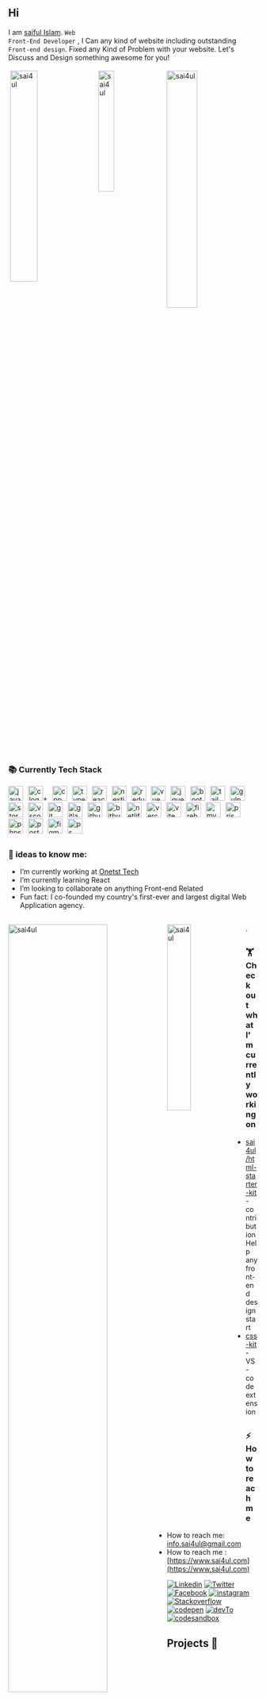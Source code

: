 ## Hi

I am [saiful Islam](https://www.sai4ul.com).  <code>Web Front-End Developer</code> ,  I Can any kind of website including outstanding <code>Front-end design</code>. Fixed any Kind of Problem with your website. Let's Discuss and Design something awesome for you!

<div>
    <img align="left" src="https://github-readme-stats.vercel.app/api?username=sai4ul&&theme=darcula&show_icons=true&hide_border=true&count_private=true" alt="sai4ul" style="width:33%; padding-right:5px !important; padding:4px"/>
     <img align="center" src="https://github-readme-streak-stats.herokuapp.com/?user=sai4ul&theme=darcula&hide_border=true" alt="sai4ul" style="width:35%;padding:4px" />
    <img align="left" src="https://github-readme-stats.vercel.app/api/top-langs/?username=sai4ul&layout=compact&theme=darcula&hide_border=true" alt="sai4ul" style="width:25%; padding-right:5px !important; padding:4px"/>
</div>

##

### 📚 Currently Tech Stack
<div align="left">
  <img src="https://skillicons.dev/icons?i=js" height="30" alt="javascript logo"  />
  <img width="2" />
    <img src="https://skillicons.dev/icons?i=c" height="30" alt="c logo"  />+
    <img width="2" />
    <img src="https://skillicons.dev/icons?i=cpp" height="30" alt="cpp logo"  />
  <img width="2" />
  <img src="https://skillicons.dev/icons?i=ts" height="30" alt="typescript logo"  />
  <img width="2" />
  <img src="https://skillicons.dev/icons?i=react" height="30" alt="react logo"  />
  <img width="2" />
  <img src="https://skillicons.dev/icons?i=nextjs" height="30" alt="nextjs logo"  />
    <img width="2" />
  <img src="https://skillicons.dev/icons?i=redux" height="30" alt="redux logo"  />
  <img width="2" />
  <img src="https://skillicons.dev/icons?i=vue" height="30" alt="vue logo" /> 

  <img width="2" />
  <img src="https://skillicons.dev/icons?i=jquery" height="30" alt="jquery logo"  />
  <img width="2" />
  <img src="https://skillicons.dev/icons?i=bootstrap" height="30" alt="bootstrap logo"  />
  <img width="2" />
  <img src="https://skillicons.dev/icons?i=tailwind" height="30" alt="tailwindcss logo"  />
  <img width="2" />
    <img src="https://skillicons.dev/icons?i=gulp" height="30" alt="gulp logo"  />
  <img width="2" />
  <img src="https://cdn.simpleicons.org/storybook/FF4785" height="30" alt="storybook logo"  />
  <img width="2" />
  <img src="https://skillicons.dev/icons?i=vscode" height="30" alt="vscode logo"  />
  <img width="2" />
  <img src="https://skillicons.dev/icons?i=git" height="30" alt="git logo"  />
  <img width="2" />
  <img src="https://skillicons.dev/icons?i=gitlab" height="30" alt="gitlab logo"  />
  <img width="2" />
  <img src="https://skillicons.dev/icons?i=github" height="30" alt="github logo"  />
    <img width="2" />
  <img src="https://skillicons.dev/icons?i=bitbucket" height="30" alt="bitbucket logo"  />
  <img width="2" />
  <img src="https://skillicons.dev/icons?i=netlify" height="30" alt="netlify logo" /> 
  <img width="2" />
  <img src="https://skillicons.dev/icons?i=vercel" height="30" alt="vercel logo" /> 
  <img width="2" />
  <img src="https://skillicons.dev/icons?i=vite" height="30" alt="vite logo" /> 
  <img width="2" />
  <img src="https://skillicons.dev/icons?i=firebase" height="30" alt="firebase logo" />
<img width="2" />
<img src="https://skillicons.dev/icons?i=mysql" height="30" alt="mysql logo" />
<img width="2" />
<img src="https://skillicons.dev/icons?i=prisma" height="30" alt="prisma logo" />
<img width="2" />

<img src="https://skillicons.dev/icons?i=phpstorm" height="30" alt="phpstorm logo" />
<img width="2" />
 
  <img src="https://skillicons.dev/icons?i=postman" height="30" alt="postman logo" />
  <img width="2" />
  <img src="https://skillicons.dev/icons?i=figma" height="30" alt="figma logo" /> 
  <img width="2" />
  <img src="https://skillicons.dev/icons?i=ps" height="30" alt="ps logo" /> 
</div>



##

### 🧑 ideas to know me:
- I’m currently working at [Onetst Tech](https://onesttech.com/)
- I’m currently learning React 
- I’m looking to collaborate on anything Front-end Related
- Fun fact:  I co-founded my country's first-ever and largest digital Web Application agency. 

##

<div>
    <img align="left" src="https://github-profile-summary-cards.vercel.app/api/cards/profile-details?username=sai4ul&theme=darcula&hide_border=true" alt="sai4ul" style="width:63%"/>
    <img align="left" src="https://github-profile-summary-cards.vercel.app/api/cards/repos-per-language?username=sai4ul&theme=darcula&hide_border=true" alt="sai4ul" style="width:31%"/>
</div>.

##
### 🏋️ Check out what I'm currently working on
- [sai4ul/html-starter-kit](https://github.com/sai4ul/html-starter-kit) - contribution Help any front-end design start
- [css-kit](https://marketplace.visualstudio.com) - VS-code extension
<!-- - ![Profile views](https://gpvc.arturio.dev/sai4ul)   -->
<!-- ![profile count](https://komarev.com/ghpvc/?username=sai4ul&color=red)&nbsp;
[![GitHub AbhishekSinghDhadwal](https://img.shields.io/github/followers/sai4ul?label=follow&style=social)](https://github.com/sai4ul)&nbsp; -->

##

### ⚡ How to reach me
- How to reach me: info.sai4ul@gmail.com
- How to reach me : [https://www.sai4ul.com](https://www.sai4ul.com)

[![Linkedin](https://img.shields.io/badge/LinkedIn-0077B5?style=flat-square&logo=linkedin&logoColor=white)](https://www.linkedin.com/in/sai4ul)
[![Twitter](https://img.shields.io/badge/Twitter-1DA1F2?style=flat-square&logo=twitter&logoColor=white)](https://twitter.com/sai4ul)
[![Facebook](https://img.shields.io/badge/Facebook-1877F2?style=flat-square&logo=facebook&logoColor=white)](https://www.facebook.com/sai4ull)
[![instagram](https://img.shields.io/badge/instagram-red?style=flat-square&logo=instagram&logoColor=white)](https://instagram.com/sai4ul)
[![Stackoverflow](https://img.shields.io/badge/stackoverflow-F48024?style=flat-square&logo=stackoverflow&logoColor=white)](https://stackoverflow.com/users/14821701/sai4ul)
[![codepen](https://img.shields.io/badge/codepen-F48024?style=flat-square&logo=codepen&logoColor=white)](https://codepen.io/sai4ul)
[![devTo](https://img.shields.io/badge/dev.to-000000?style=flat-square&logo=dev&logoColor=white)](https://dev.to/sai4ul)
[![codesandbox](https://img.shields.io/badge/codesandbox-000000?style=flat-square&logo=codesandbox&logoColor=white)](https://codesandbox.com/sai4ul)

##
<!--  
🏆 GitHub Profile Trophy

<a href="https://github.com/ryo-ma/github-profile-trophy">
 <img  src="https://github-profile-trophy.vercel.app/?username=sai4ul&column=8&theme=radical&no-frame=true&no-bg=true"/>
  <img  src="https://github-profile-trophy.vercel.app/?username=sai4ul&column=8&theme=darcula&hide_border=true"/> </a>
 -->

## Projects 🚀

<p align="center">
  
  <a href="https://github.com/sai4ul/init-html-starter-kit">
    <img width="260" src="https://denvercoder1-github-readme-stats.vercel.app/api/pin?username=sai4ul&repo=init-html-starter-kit&theme=darcula&bg_color=0D1117&hide_border=true" alt="html kit">
  </a>
  
  <a href="https://github.com/sai4ul/portfolio">
    <img width="260" src="https://denvercoder1-github-readme-stats.vercel.app/api/pin?username=sai4ul&repo=portfolio&theme=darcula&bg_color=0D1117&hide_border=true" alt="html kit">
  </a>
  
  <a href="https://github.com/sai4ul/Hostel_Management_System">
    <img width="260" src="https://denvercoder1-github-readme-stats.vercel.app/api/pin?username=sai4ul&repo=Hostel_Management_System&theme=darcula&bg_color=0D1117&hide_border=true" alt="html kit">
  </a>
    
  <a href="https://github.com/sai4ul/games-javascript">
    <img width="260" src="https://denvercoder1-github-readme-stats.vercel.app/api/pin?username=sai4ul&repo=games-javascript&theme=react&bg_color=0D1117&hide_border=true" alt="html kit">
  </a>
  
  <a href="https://github.com/sai4ul/adibaicon">
    <img width="260" src="https://denvercoder1-github-readme-stats.vercel.app/api/pin?username=sai4ul&repo=adibaicon&theme=react&bg_color=0D1117&hide_border=true" alt="html kit">
  </a>

  <a href="https://github.com/sai4ul/developer-portfolios">
    <img width="260" src="https://denvercoder1-github-readme-stats.vercel.app/api/pin?username=sai4ul&repo=developer-portfolios&theme=react&bg_color=0D1117&hide_border=true" alt="html kit">
  </a>

  <a href="https://github.com/sai4ul/javascript-Bangla">
    <img width="260" src="https://denvercoder1-github-readme-stats.vercel.app/api/pin?username=sai4ul&repo=javascript-Bangla&theme=darcula&bg_color=0D1117&hide_border=true" alt="html kit">
  </a>

   <a href="https://github.com/sai4ul/React-Bangla">
    <img width="260" src="https://denvercoder1-github-readme-stats.vercel.app/api/pin?username=sai4ul&repo=React-Bangla&theme=darcula&bg_color=0D1117&hide_border=true" alt="html kit">
  </a>
  
  <a href="https://github.com/sai4ul/Next.js-Bangla">
    <img width="260" src="https://denvercoder1-github-readme-stats.vercel.app/api/pin?username=sai4ul&repo=Next.js-Bangla&theme=darcula&bg_color=0D1117&hide_border=true" alt="html kit">
  </a>
  
</p>


<div align="center">
  <img src="https://github-readme-activity-graph.vercel.app/graph?username=sai4ul&custom_title=sai4ul's%20GitHub%20Activity%20Graph&bg_color=141321&color=A9FEF7&line=626069&point=F8D847&area_color=FE428E&title_color=FE428E&area=true" alt="sai4ul's Github Activity Graph" width="100%">
</div>
